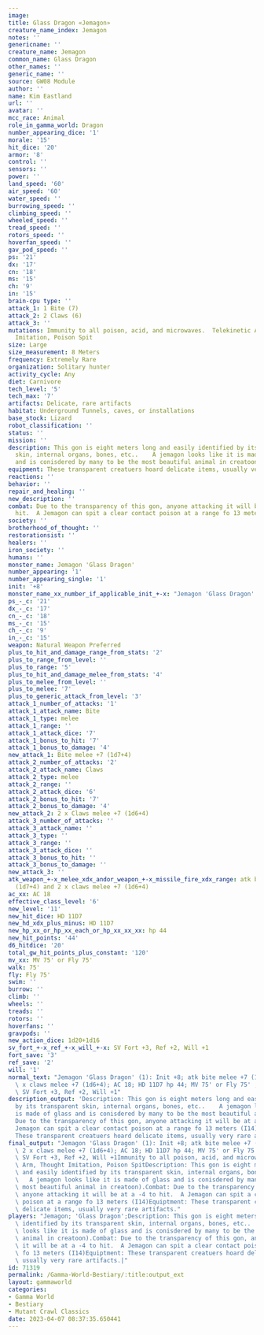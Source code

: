 ```yaml
---
image: 
title: Glass Dragon «Jemagon»
creature_name_index: Jemagon
notes: ''
genericname: ''
creature_name: Jemagon
common_name: Glass Dragon
other_names: ''
generic_name: ''
source: GW08 Module
author: ''
name: Kim Eastland
url: ''
avatar: ''
mcc_race: Animal
role_in_gamma_world: Dragon
number_appearing_dice: '1'
morale: '15'
hit_dice: '20'
armor: '8'
control: ''
sensors: ''
power: ''
land_speed: '60'
air_speed: '60'
water_speed: ''
burrowing_speed: ''
climbing_speed: ''
wheeled_speed: ''
tread_speed: ''
rotors_speed: ''
hoverfan_speed: ''
gav_pod_speed: ''
ps: '21'
dx: '17'
cn: '18'
ms: '15'
ch: '9'
in: '15'
brain-cpu type: ''
attack_1: 1 Bite (7)
attack_2: 2 Claws (6)
attack_3: ''
mutations: Immunity to all poison, acid, and microwaves.  Telekinetic Arm, Thought
  Imitation, Poison Spit
size: Large
size_measurement: 8 Meters
frequency: Extremely Rare
organization: Solitary hunter
activity_cycle: Any
diet: Carnivore
tech_level: '5'
tech_max: '7'
artifacts: Delicate, rare artifacts
habitat: Underground Tunnels, caves, or installations
base_stock: Lizard
robot_classification: ''
status: ''
mission: ''
description: This gon is eight meters long and easily identified by its transparent
  skin, internal organs, bones, etc..    A jemagon looks like it is made of glass
  and is conisdered by many to be the most beautiful animal in creatoon).
equipment: These transparent creatuers hoard delicate items, usually very rare artifacts.
reactions: ''
behavior: ''
repair_and_healing: ''
new_description: ''
combat: Due to the transparency of this gon, anyone attacking it will be at a -4 to
  hit.  A Jemagon can spit a clear contact poison at a range fo 13 meters (I14)
society: ''
brotherhood_of_thought: ''
restorationsist: ''
healers: ''
iron_society: ''
humans: ''
monster_name: Jemagon 'Glass Dragon'
number_appearing: '1'
number_appearing_single: '1'
init: '+8'
monster_name_xx_number_if_applicable_init_+-x: "Jemagon 'Glass Dragon' (1): Init +8"
ps_-_c: '21'
dx_-_c: '17'
cn_-_c: '18'
ms_-_c: '15'
ch_-_c: '9'
in_-_c: '15'
weapon: Natural Weapon Preferred
plus_to_hit_and_damage_range_from_stats: '2'
plus_to_range_from_level: ''
plus_to_range: '5'
plus_to_hit_and_damage_melee_from_stats: '4'
plus_to_melee_from_level: ''
plus_to_melee: '7'
plus_to_generic_attack_from_level: '3'
attack_1_number_of_attacks: '1'
attack_1_attack_name: Bite
attack_1_type: melee
attack_1_range: ''
attack_1_attack_dice: '7'
attack_1_bonus_to_hit: '7'
attack_1_bonus_to_damage: '4'
new_attack_1: Bite melee +7 (1d7+4)
attack_2_number_of_attacks: '2'
attack_2_attack_name: Claws
attack_2_type: melee
attack_2_range: ''
attack_2_attack_dice: '6'
attack_2_bonus_to_hit: '7'
attack_2_bonus_to_damage: '4'
new_attack_2: 2 x Claws melee +7 (1d6+4)
attack_3_number_of_attacks: ''
attack_3_attack_name: ''
attack_3_type: ''
attack_3_range: ''
attack_3_attack_dice: ''
attack_3_bonus_to_hit: ''
attack_3_bonus_to_damage: ''
new_attack_3: ''
atk_weapon_+-x_melee_xdx_andor_weapon_+-x_missile_fire_xdx_range: atk bite melee +7
  (1d7+4) and 2 x claws melee +7 (1d6+4)
ac_xx: AC 18
effective_class_level: '6'
new_level: '11'
new_hit_dice: HD 11D7
new_hd_xdx_plus_minus: HD 11D7
new_hp_xx_or_hp_xx_each_or_hp_xx_xx_xx: hp 44
new_hit_points: '44'
d6_hitdice: '20'
total_gw_hit_points_plus_constant: '120'
mv_xx: MV 75' or Fly 75'
walk: 75'
fly: Fly 75'
swim: ''
burrow: ''
climb: ''
wheels: ''
treads: ''
rotors: ''
hoverfans: ''
gravpods: ''
new_action_dice: 1d20+1d16
sv_fort_+-x_ref_+-x_will_+-x: SV Fort +3, Ref +2, Will +1
fort_save: '3'
ref_save: '2'
will: '1'
normal_text: "Jemagon 'Glass Dragon' (1): Init +8; atk bite melee +7 (1d7+4) and 2\
  \ x claws melee +7 (1d6+4); AC 18; HD 11D7 hp 44; MV 75' or Fly 75' ; 1d20+1d16;\
  \ SV Fort +3, Ref +2, Will +1"
description_output: 'Description: This gon is eight meters long and easily identified
  by its transparent skin, internal organs, bones, etc..    A jemagon looks like it
  is made of glass and is conisdered by many to be the most beautiful animal in creatoon).Combat:
  Due to the transparency of this gon, anyone attacking it will be at a -4 to hit.  A
  Jemagon can spit a clear contact poison at a range fo 13 meters (I14)Equiptment:
  These transparent creatuers hoard delicate items, usually very rare artifacts.'
final_output: "Jemagon 'Glass Dragon' (1): Init +8; atk bite melee +7 (1d7+4) and\
  \ 2 x claws melee +7 (1d6+4); AC 18; HD 11D7 hp 44; MV 75' or Fly 75' ; 1d20+1d16;\
  \ SV Fort +3, Ref +2, Will +1Immunity to all poison, acid, and microwaves.  Telekinetic\
  \ Arm, Thought Imitation, Poison SpitDescription: This gon is eight meters long\
  \ and easily identified by its transparent skin, internal organs, bones, etc.. \
  \   A jemagon looks like it is made of glass and is conisdered by many to be the\
  \ most beautiful animal in creatoon).Combat: Due to the transparency of this gon,\
  \ anyone attacking it will be at a -4 to hit.  A Jemagon can spit a clear contact\
  \ poison at a range fo 13 meters (I14)Equiptment: These transparent creatuers hoard\
  \ delicate items, usually very rare artifacts."
players: "Jemagon; 'Glass Dragon';Description: This gon is eight meters long and easily\
  \ identified by its transparent skin, internal organs, bones, etc..    A jemagon\
  \ looks like it is made of glass and is conisdered by many to be the most beautiful\
  \ animal in creatoon).Combat: Due to the transparency of this gon, anyone attacking\
  \ it will be at a -4 to hit.  A Jemagon can spit a clear contact poison at a range\
  \ fo 13 meters (I14)Equiptment: These transparent creatuers hoard delicate items,\
  \ usually very rare artifacts.|"
id: 71319
permalink: /Gamma-World-Bestiary/:title:output_ext
layout: gammaworld
categories:
- Gamma World
- Bestiary
- Mutant Crawl Classics
date: 2023-04-07 08:37:35.650441
---
```

